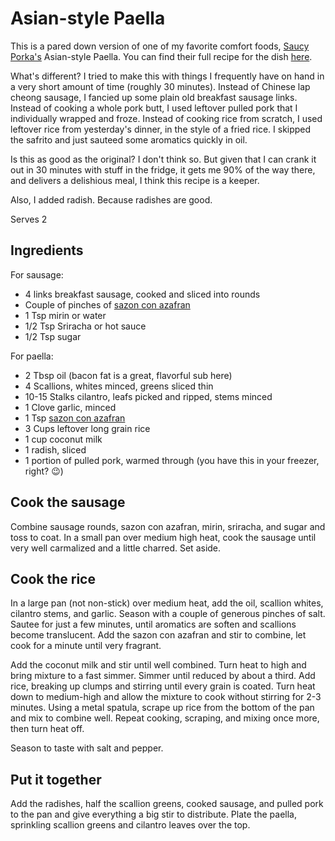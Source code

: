 # Asian-style Paella

This is a pared down version of one of my favorite comfort foods, [Saucy Porka's](https://saucyporka.com) Asian-style Paella. 
You can find their full recipe for the dish [here](https://www.foodnetwork.com/recipes/asian-style-paella-5381310).

What's different? I tried to make this with things I frequently have on hand in a very short amount of time (roughly 30 minutes). 
Instead of Chinese lap cheong sausage, I fancied up some plain old breakfast sausage links. Instead of cooking a whole pork butt,
I used leftover pulled pork that I individually wrapped and froze. Instead of cooking rice from scratch, I used leftover rice
from yesterday's dinner, in the style of a fried rice. I skipped the safrito and just sauteed some aromatics quickly in oil.

Is this as good as the original? I don't think so. But given that I can crank it out in 30 minutes with stuff in the fridge,
it gets me 90% of the way there, and delivers a delishious meal, I think this recipe is a keeper.

Also, I added radish. Because radishes are good.

Serves 2

## Ingredients

For sausage:
* 4 links breakfast sausage, cooked and sliced into rounds
* Couple of pinches of [sazon con azafran](../Rubs_and_Marinades/Sazon_con_Azafran.md)
* 1 Tsp mirin or water
* 1/2 Tsp Sriracha or hot sauce
* 1/2 Tsp sugar

For paella:
* 2 Tbsp oil (bacon fat is a great, flavorful sub here)
* 4 Scallions, whites minced, greens sliced thin
* 10-15 Stalks cilantro, leafs picked and ripped, stems minced
* 1 Clove garlic, minced
* 1 Tsp [sazon con azafran](../Rubs_and_Marinades/Sazon_con_Azafran.md)
* 3 Cups leftover long grain rice
* 1 cup coconut milk
* 1 radish, sliced
* 1 portion of pulled pork, warmed through (you have this in your freezer, right? 😉)


## Cook the sausage

Combine sausage rounds, sazon con azafran, mirin, sriracha, and sugar and toss to coat. In a small pan over medium high
heat, cook the sausage until very well carmalized and a little charred. Set aside.

## Cook the rice

In a large pan (not non-stick) over medium heat, add the oil, scallion whites, cilantro stems, and garlic. Season with
a couple of generous pinches of salt. Sautee for just a few minutes, until aromatics are soften and scallions become 
translucent. Add the sazon con azafran and stir to combine, let cook for a minute until very fragrant.

Add the coconut milk and stir until well combined. Turn heat to high and bring mixture to a fast simmer. Simmer until
reduced by about a third. Add rice, breaking up clumps and stirring until every grain is coated. Turn heat down to 
medium-high and allow the mixture to cook without stirring for 2-3 minutes. Using a metal spatula, scrape up rice from the
bottom of the pan and mix to combine well. Repeat cooking, scraping, and mixing once more, then turn heat off.

Season to taste with salt and pepper.

## Put it together

Add the radishes, half the scallion greens, cooked sausage, and pulled pork to the pan and give everything a big stir
to distribute. Plate the paella, sprinkling scallion greens and cilantro leaves over the top.
 
